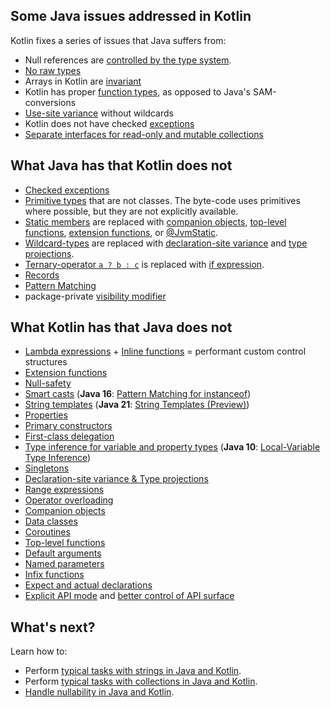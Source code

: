 [//]: # (title: Comparison to Java)

## Some Java issues addressed in Kotlin

Kotlin fixes a series of issues that Java suffers from:

* Null references are [controlled by the type system](null-safety.md).
* [No raw types](java-interop.md#java-generics-in-kotlin)
* Arrays in Kotlin are [invariant](arrays.md)
* Kotlin has proper [function types](lambdas.md#function-types), as opposed to Java's SAM-conversions
* [Use-site variance](generics.md#use-site-variance-type-projections) without wildcards
* Kotlin does not have checked [exceptions](exceptions.md)
* [Separate interfaces for read-only and mutable collections](collections-overview.md)

## What Java has that Kotlin does not

* [Checked exceptions](exceptions.md)
* [Primitive types](basic-types.md) that are not classes. The byte-code uses primitives where possible, but they are not
    explicitly available.
* [Static members](classes.md) are replaced with [companion objects](object-declarations.md#companion-objects),
    [top-level functions](functions.md), [extension functions](extensions.md#extension-functions), or [@JvmStatic](java-to-kotlin-interop.md#static-methods).
* [Wildcard-types](generics.md) are replaced with [declaration-site variance](generics.md#declaration-site-variance) and
    [type projections](generics.md#type-projections).
* [Ternary-operator `a ? b : c`](control-flow.md#if-expression) is replaced with [if expression](control-flow.md#if-expression). 
* [Records](https://openjdk.org/jeps/395)
* [Pattern Matching](https://openjdk.org/projects/amber/design-notes/patterns/pattern-matching-for-java)
* package-private [visibility modifier](visibility-modifiers.md)

## What Kotlin has that Java does not

* [Lambda expressions](lambdas.md) + [Inline functions](inline-functions.md) = performant custom control structures
* [Extension functions](extensions.md)
* [Null-safety](null-safety.md)
* [Smart casts](typecasts.md) (**Java 16**: [Pattern Matching for instanceof](https://openjdk.org/jeps/394))
* [String templates](strings.md) (**Java 21**: [String Templates (Preview)](https://openjdk.org/jeps/430))
* [Properties](properties.md)
* [Primary constructors](classes.md)
* [First-class delegation](delegation.md)
* [Type inference for variable and property types](basic-types.md) (**Java 10**: [Local-Variable Type Inference](https://openjdk.org/jeps/286))
* [Singletons](object-declarations.md)
* [Declaration-site variance & Type projections](generics.md)
* [Range expressions](ranges.md)
* [Operator overloading](operator-overloading.md)
* [Companion objects](classes.md#companion-objects)
* [Data classes](data-classes.md)
* [Coroutines](coroutines-overview.md)
* [Top-level functions](functions.md)
* [Default arguments](functions.md#default-arguments)
* [Named parameters](functions.md#named-arguments)
* [Infix functions](functions.md#infix-notation)
* [Expect and actual declarations](https://www.jetbrains.com/help/kotlin-multiplatform-dev/multiplatform-expect-actual.html)
* [Explicit API mode](whatsnew14.md#explicit-api-mode-for-library-authors) and [better control of API surface](opt-in-requirements.md)

## What's next?

Learn how to:
* Perform [typical tasks with strings in Java and Kotlin](java-to-kotlin-idioms-strings.md).
* Perform [typical tasks with collections in Java and Kotlin](java-to-kotlin-collections-guide.md).
* [Handle nullability in Java and Kotlin](java-to-kotlin-nullability-guide.md).
